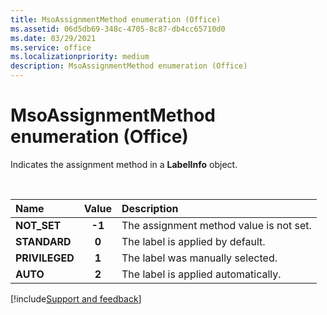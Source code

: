 ```yaml
---
title: MsoAssignmentMethod enumeration (Office)
ms.assetid: 06d5db69-348c-4705-8c87-db4cc65710d0
ms.date: 03/29/2021
ms.service: office
ms.localizationpriority: medium
description: MsoAssignmentMethod enumeration (Office)
---
```



# MsoAssignmentMethod enumeration (Office)

Indicates the assignment method in a **LabelInfo** object.

<br/>

|Name|Value|Description|
|:-----|:-----:|:-----|
|**NOT_SET**|**-1**|The assignment method value is not set.|
|**STANDARD**|**0**|The label is applied by default.|
|**PRIVILEGED**|**1**|The label was manually selected.|
|**AUTO**|**2**|The label is applied automatically.|




[!include[Support and feedback](~/includes/feedback-boilerplate.md)]
